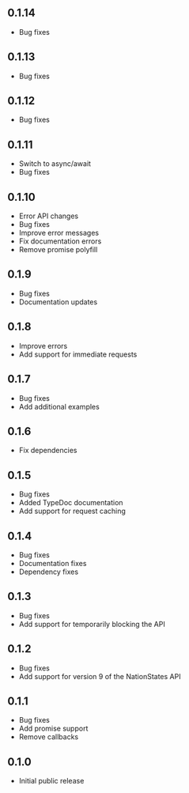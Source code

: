 ## 0.1.14 ##

* Bug fixes

## 0.1.13 ##

* Bug fixes

## 0.1.12 ##

* Bug fixes

## 0.1.11 ##

* Switch to async/await
* Bug fixes

## 0.1.10 ##

* Error API changes
* Bug fixes
* Improve error messages
* Fix documentation errors
* Remove promise polyfill

## 0.1.9 ##

* Bug fixes
* Documentation updates

## 0.1.8 ##

* Improve errors
* Add support for immediate requests

## 0.1.7 ##

* Bug fixes
* Add additional examples

## 0.1.6 ##

* Fix dependencies

## 0.1.5 ##

* Bug fixes
* Added TypeDoc documentation
* Add support for request caching

## 0.1.4 ##

* Bug fixes
* Documentation fixes
* Dependency fixes

## 0.1.3 ##

* Bug fixes
* Add support for temporarily blocking the API

## 0.1.2 ##

* Bug fixes
* Add support for version 9 of the NationStates API

## 0.1.1 ##

* Bug fixes
* Add promise support
* Remove callbacks

## 0.1.0 ##

* Initial public release
